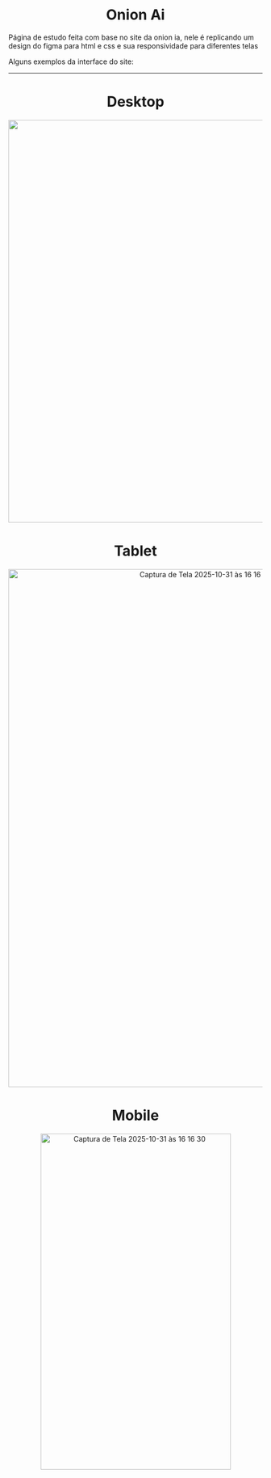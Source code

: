 <div align="center">

# Onion Ai

</div>

Página de estudo feita com base no site da onion ia, nele é replicando um design do figma para html e css e sua responsividade para diferentes telas

Alguns exemplos da interface do site:

<hr>

<div align="center">

# Desktop

<img width="1277" height="797" alt="Captura de Tela 2025-10-31 às 16 26 42" src="https://github.com/user-attachments/assets/f10353d7-d139-4149-9bb3-d8819080aa59" />

# Tablet

<img width="766" height="1025" alt="Captura de Tela 2025-10-31 às 16 16 02" src="https://github.com/user-attachments/assets/003d4419-0b24-4ebe-88c4-60d1b21c42a1" />

# Mobile

<img width="377" height="665" alt="Captura de Tela 2025-10-31 às 16 16 30" src="https://github.com/user-attachments/assets/2a605161-a932-4e2d-9322-cd9145c1c90c" />

</div>
